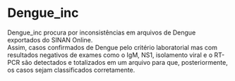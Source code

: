 # Dengue_inc 
Dengue_inc procura por inconsistências em arquivos de Dengue exportados do SINAN Online.  
Assim, casos confirmados de Dengue pelo critério laboratorial mas com resultados negativos de exames como o IgM, NS1, isolamento viral e o RT-PCR são detectados e totalizados em um arquivo para que, posteriormente, os casos sejam classificados corretamente.
